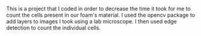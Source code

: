 This is a project that I coded in order to decrease the time it took for me to count the cells present in our foam's material. I used the opencv 
package to add layers to images I took using a lab microscope. I then used edge detection to count the individual cells.
